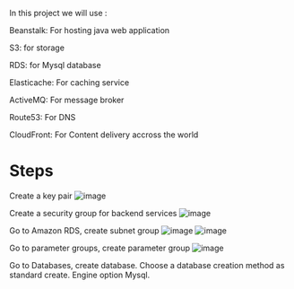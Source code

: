 In this project we will use : 

Beanstalk: For hosting java web application

S3: for storage

RDS: for Mysql database

Elasticache: For caching service

ActiveMQ: For message broker

Route53: For DNS

CloudFront: For Content delivery accross the world

# Steps

Create a key pair
![image](https://user-images.githubusercontent.com/110404399/230730712-695de46c-5901-46f4-978b-b87232da9a5f.png)

Create a security group for backend services 
![image](https://user-images.githubusercontent.com/110404399/230731119-d2b197eb-b6e6-4f5e-9aed-ea5784e1265f.png)

Go to Amazon RDS, create subnet group
![image](https://user-images.githubusercontent.com/110404399/230731327-0cfc751c-a0c6-4f34-81cb-72e3848d8b11.png)
![image](https://user-images.githubusercontent.com/110404399/230731358-e638b5f6-8dd7-4b58-94bd-c6e8b4997bb5.png)

Go to parameter groups, create parameter group
![image](https://user-images.githubusercontent.com/110404399/230731528-98be8da2-1cdd-4d7c-b446-03c661e5c940.png)

Go to Databases, create database. Choose a database creation method as standard create. Engine option Mysql.

